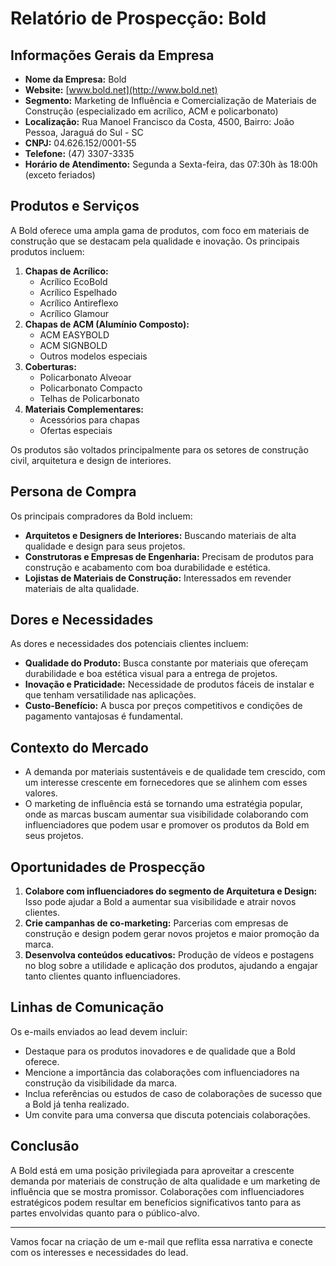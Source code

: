 # Relatório de Prospecção: Bold

## Informações Gerais da Empresa

- **Nome da Empresa:** Bold
- **Website:** [www.bold.net](http://www.bold.net)
- **Segmento:** Marketing de Influência e Comercialização de Materiais de Construção (especializado em acrílico, ACM e policarbonato)
- **Localização:** Rua Manoel Francisco da Costa, 4500, Bairro: João Pessoa, Jaraguá do Sul - SC
- **CNPJ:** 04.626.152/0001-55
- **Telefone:** (47) 3307-3335
- **Horário de Atendimento:** Segunda a Sexta-feira, das 07:30h às 18:00h (exceto feriados)

## Produtos e Serviços

A Bold oferece uma ampla gama de produtos, com foco em materiais de construção que se destacam pela qualidade e inovação. Os principais produtos incluem:

1. **Chapas de Acrílico:**
   - Acrílico EcoBold
   - Acrílico Espelhado
   - Acrílico Antireflexo
   - Acrílico Glamour
2. **Chapas de ACM (Alumínio Composto):**
   - ACM EASYBOLD
   - ACM SIGNBOLD
   - Outros modelos especiais
3. **Coberturas:**
   - Policarbonato Alveoar
   - Policarbonato Compacto
   - Telhas de Policarbonato
4. **Materiais Complementares:**
   - Acessórios para chapas
   - Ofertas especiais

Os produtos são voltados principalmente para os setores de construção civil, arquitetura e design de interiores.

## Persona de Compra

Os principais compradores da Bold incluem:

- **Arquitetos e Designers de Interiores:** Buscando materiais de alta qualidade e design para seus projetos.
- **Construtoras e Empresas de Engenharia:** Precisam de produtos para construção e acabamento com boa durabilidade e estética.
- **Lojistas de Materiais de Construção:** Interessados em revender materiais de alta qualidade.

## Dores e Necessidades

As dores e necessidades dos potenciais clientes incluem:

- **Qualidade do Produto:** Busca constante por materiais que ofereçam durabilidade e boa estética visual para a entrega de projetos.
- **Inovação e Praticidade:** Necessidade de produtos fáceis de instalar e que tenham versatilidade nas aplicações.
- **Custo-Benefício:** A busca por preços competitivos e condições de pagamento vantajosas é fundamental.

## Contexto do Mercado

- A demanda por materiais sustentáveis e de qualidade tem crescido, com um interesse crescente em fornecedores que se alinhem com esses valores.
- O marketing de influência está se tornando uma estratégia popular, onde as marcas buscam aumentar sua visibilidade colaborando com influenciadores que podem usar e promover os produtos da Bold em seus projetos.

## Oportunidades de Prospecção

1. **Colabore com influenciadores do segmento de Arquitetura e Design:** Isso pode ajudar a Bold a aumentar sua visibilidade e atrair novos clientes.
2. **Crie campanhas de co-marketing:** Parcerias com empresas de construção e design podem gerar novos projetos e maior promoção da marca.
3. **Desenvolva conteúdos educativos:** Produção de vídeos e postagens no blog sobre a utilidade e aplicação dos produtos, ajudando a engajar tanto clientes quanto influenciadores.

## Linhas de Comunicação

Os e-mails enviados ao lead devem incluir:

- Destaque para os produtos inovadores e de qualidade que a Bold oferece.
- Mencione a importância das colaborações com influenciadores na construção da visibilidade da marca.
- Inclua referências ou estudos de caso de colaborações de sucesso que a Bold já tenha realizado.
- Um convite para uma conversa que discuta potenciais colaborações.

## Conclusão

A Bold está em uma posição privilegiada para aproveitar a crescente demanda por materiais de construção de alta qualidade e um marketing de influência que se mostra promissor. Colaborações com influenciadores estratégicos podem resultar em benefícios significativos tanto para as partes envolvidas quanto para o público-alvo.

--- 

Vamos focar na criação de um e-mail que reflita essa narrativa e conecte com os interesses e necessidades do lead.